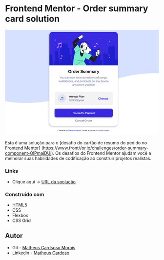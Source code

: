 # Frontend Mentor - Order summary card solution

<p aling="center" >
  <img width="1000" src="./img/projetoConcluido.PNG"/>
</p>

Esta é uma solução para o [desafio do cartão de resumo do pedido no Frontend Mentor] (https://www.front//or.io/challenges/order-summary-component-QlPmajDUj). Os desafios do Frontend Mentor ajudam você a melhorar suas habilidades de codificação ao construir projetos realistas.

### Links

- Clique aqui -> [URL da soolução](https://matheuscmorais356.github.io/summaryCard)

### Construido com

- HTML5 
- CSS
- Flexbox
- CSS Grid

## Autor

- Git - [Matheus Cardsoso Morais](https://github.com/matheuscmorais356)
- Linkedin - [Matheus Cardoso](https://www.linkedin.com/in/matheus-cardoso-4442b5206)

